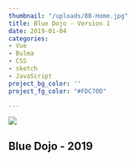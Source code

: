 ```yaml
---
thumbnail: "/uploads/BB-Home.jpg"
title: Blue Dojo - Version 1
date: 2019-01-04
categories:
- Vue
- Bulma
- CSS
- sketch
- JavaScript
project_bg_color: ''
project_fg_color: "#FDC70D"

---
```

![](/uploads/ian-dooley-281897-unsplash.jpg)
## Blue Dojo - 2019